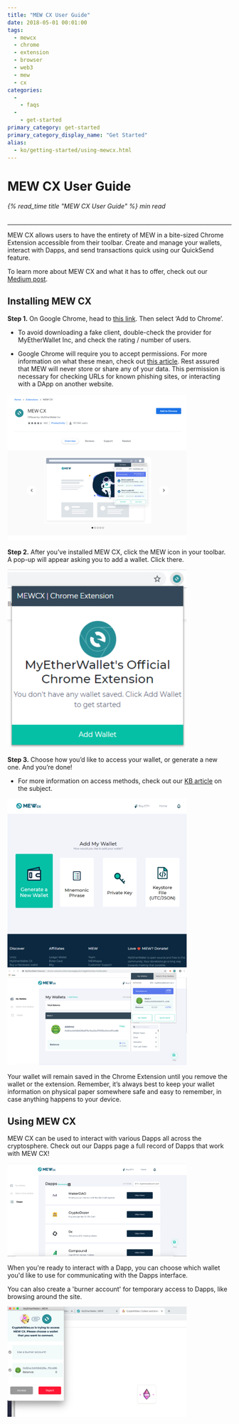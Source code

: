 ```yaml
---
title: "MEW CX User Guide"
date: 2018-05-01 00:01:00
tags:
  - mewcx
  - chrome
  - extension
  - browser
  - web3
  - mew
  - cx
categories:
  - 
    - faqs
  - 
    - get-started
primary_category: get-started
primary_category_display_name: "Get Started"
alias:
  - ko/getting-started/using-mewcx.html
---
```


# **MEW CX User Guide**

###### {% read_time title "MEW CX User Guide" %} min read

* * *

MEW CX allows users to have the entirety of MEW in a bite-sized Chrome Extension accessible from their toolbar. Create and manage your wallets, interact with Dapps, and send transactions quick using our QuickSend feature.

To learn more about MEW CX and what it has to offer, check out our [Medium post](https://medium.com/myetherwallet/mew-cx-the-web3-wallet-that-puts-the-user-in-full-control-90452755b4).

## **Installing MEW CX**

**Step 1.** On Google Chrome, head to [this link](https://chrome.google.com/webstore/detail/myetherwallet-extension/nlbmnnijcnlegkjjpcfjclmcfggfefdm?hl=en). Then select ‘Add to Chrome’.

-   To avoid downloading a fake client, double-check the provider for MyEtherWallet Inc, and check the rating / number of users.

-   Google Chrome will require you to accept permissions. For more information on what these mean, check out [this article](https://www.howtogeek.com/291095/why-do-chrome-extensions-need-all-your-data-on-the-websites-you-visit/). Rest assured that MEW will never store or share any of your data. This permission is necessary for checking URLs for known phishing sites, or interacting with a DApp on another website.

<img src="/images/posts/diving-deeper/MEWCX1.png" width="80%" />

**Step 2.** After you’ve installed MEW CX, click the MEW icon in your toolbar. A pop-up will appear asking you to add a wallet. Click there.

<img src="/images/posts/diving-deeper/MEWCX2.png" width="80%" />

**Step 3.** Choose how you’d like to access your wallet, or generate a new one. And you’re done!

-   For more information on access methods, check out our [KB article](/@@@@@@/getting-started/how-to-access-your-wallet/) on the subject.

<img src="/images/posts/diving-deeper/MEWCX3.png" width="80%" />

<img src="/images/posts/diving-deeper/MEWCX4.5.png" width="80%" />

Your wallet will remain saved in the Chrome Extension until you remove the wallet or the extension. Remember, it’s always best to keep your wallet information on physical paper somewhere safe and easy to remember, in case anything happens to your device.

## **Using MEW CX**

MEW CX can be used to interact with various Dapps all across the cryptosphere. Check out our Dapps page a full record of Dapps that work with MEW CX!

<img src="/images/posts/diving-deeper/MEWCX6.png" width="80%" />

When you're ready to interact with a Dapp, you can choose which wallet you'd like to use for communicating with the Dapps interface.

You can also create a 'burner account' for temporary access to Dapps, like browsing around the site.

<img src="/images/posts/diving-deeper/MEWCX7.png" width="80%" />
